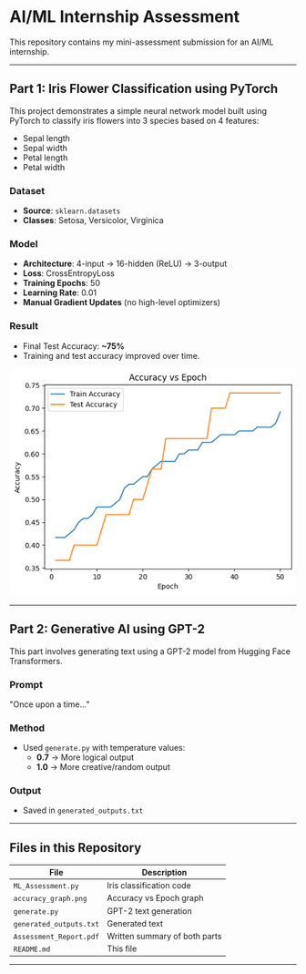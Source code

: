 # AI/ML Internship Assessment

This repository contains my mini-assessment submission for an AI/ML internship.

---

## Part 1: Iris Flower Classification using PyTorch

This project demonstrates a simple neural network model built using PyTorch to classify iris flowers into 3 species based on 4 features:
- Sepal length
- Sepal width
- Petal length
- Petal width

### Dataset
- **Source**: `sklearn.datasets`
- **Classes**: Setosa, Versicolor, Virginica

### Model
- **Architecture**: 4-input → 16-hidden (ReLU) → 3-output
- **Loss**: CrossEntropyLoss
- **Training Epochs**: 50
- **Learning Rate**: 0.01
- **Manual Gradient Updates** (no high-level optimizers)

### Result
- Final Test Accuracy: **~75%**
- Training and test accuracy improved over time.

![Accuracy vs Epochs](accuracy_graph.png)

---

## Part 2: Generative AI using GPT-2

This part involves generating text using a GPT-2 model from Hugging Face Transformers.

### Prompt

"Once upon a time..."

### Method
- Used `generate.py` with temperature values:
  - **0.7** → More logical output
  - **1.0** → More creative/random output

### Output
- Saved in `generated_outputs.txt`

---

## Files in this Repository

| File | Description |
|------|-------------|
| `ML_Assessment.py` | Iris classification code |
| `accuracy_graph.png`    | Accuracy vs Epoch graph |
| `generate.py`          | GPT-2 text generation |
| `generated_outputs.txt`| Generated text |
| `Assessment_Report.pdf`     | Written summary of both parts |
| `README.md`            | This file |

---
